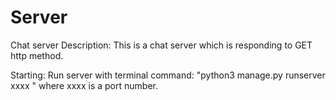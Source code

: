 # Server
Chat server
Description:
This is a chat server which is responding to GET http method.

Starting:
Run server with terminal command:
"python3 manage.py runserver xxxx "
where xxxx is a port number.


